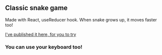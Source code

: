 ## Classic snake game
Made with React, useReducer hook. When snake grows up, it moves faster too!

[I've published it here, for you to try](https://sauliuspadegimas.github.io/react-snake-game/)
### You can use your keyboard too!

